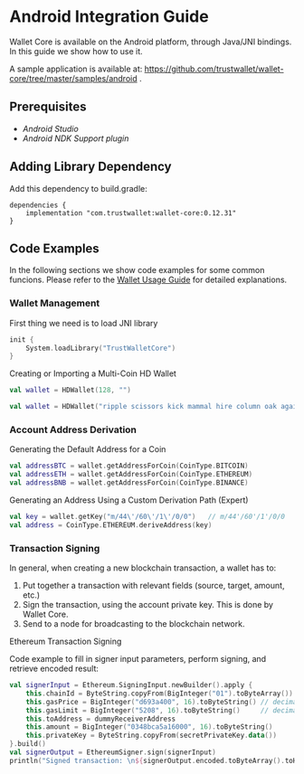 # Android Integration Guide

Wallet Core is available on the Android platform, through Java/JNI bindings.
In this guide we show how to use it.

A sample application is available at: https://github.com/trustwallet/wallet-core/tree/master/samples/android .

## Prerequisites

* *Android Studio*
* *Android NDK Support plugin*

## Adding Library Dependency

Add this dependency to build.gradle:
```
dependencies {
    implementation "com.trustwallet:wallet-core:0.12.31"
}
```

## Code Examples

In the following sections we show code examples for some common funcions.
Please refer to the [Wallet Usage Guide](wallet-core-usage.md) for detailed explanations.

### Wallet Management

First thing we need is to load JNI library

```kotlin
init {
    System.loadLibrary("TrustWalletCore")
}
```

Creating or Importing a Multi-Coin HD Wallet

```kotlin
val wallet = HDWallet(128, "")
```

```kotlin
val wallet = HDWallet("ripple scissors kick mammal hire column oak again sun offer wealth tomorrow wagon turn fatal", "")
```


### Account Address Derivation

Generating the Default Address for a Coin

```kotlin
val addressBTC = wallet.getAddressForCoin(CoinType.BITCOIN)
val addressETH = wallet.getAddressForCoin(CoinType.ETHEREUM)
val addressBNB = wallet.getAddressForCoin(CoinType.BINANCE)
```

Generating an Address Using a Custom Derivation Path (Expert)

```kotlin
val key = wallet.getKey("m/44\'/60\'/1\'/0/0")   // m/44'/60'/1'/0/0
val address = CoinType.ETHEREUM.deriveAddress(key)
```


### Transaction Signing

In general, when creating a new blockchain transaction, a wallet has to:

1. Put together a transaction with relevant fields (source, target, amount, etc.)
2. Sign the transaction, using the account private key.  This is done by Wallet Core.
3. Send to a node for broadcasting to the blockchain network.

Ethereum Transaction Signing

Code example to fill in signer input parameters, perform signing, and retrieve encoded result:

```kotlin
val signerInput = Ethereum.SigningInput.newBuilder().apply {
    this.chainId = ByteString.copyFrom(BigInteger("01").toByteArray())
    this.gasPrice = BigInteger("d693a400", 16).toByteString() // decimal 3600000000
    this.gasLimit = BigInteger("5208", 16).toByteString()     // decimal 21000
    this.toAddress = dummyReceiverAddress
    this.amount = BigInteger("0348bca5a16000", 16).toByteString()
    this.privateKey = ByteString.copyFrom(secretPrivateKey.data())
}.build()
val signerOutput = EthereumSigner.sign(signerInput)
println("Signed transaction: \n${signerOutput.encoded.toByteArray().toHexString()}")
```

